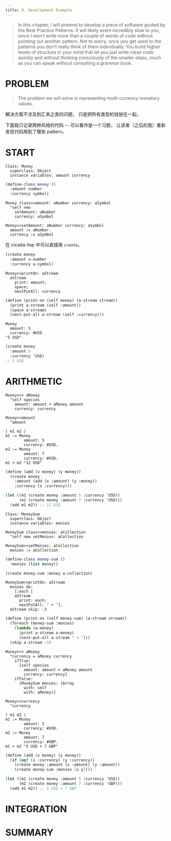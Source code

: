 ```yaml
---
title: 8. Development Example
---
```


> In this chapter, I will pretend to develop a piece of software
> guided by the Best Practice Patterns. It will likely seem incredibly
> slow to you, since I won’t write more than a couple of words of
> code without pointing out another pattern. Not to worry, once you
> get used to the patterns you don’t really think of them
> individually. You build higher levels of structure in your mind that
> let you just write clean code quickly and without thinking
> consciously of the smaller steps, much as you can speak without
> consulting a grammar book.

# PROBLEM

> The problem we will solve is representing
> multi-currency monetary values.

解决方案不涉及到汇率之类的问题，
只是把所有类型的钱放在一起。

下面我只记录两种风格的代码 -- 可以看作是一个习题，
让读者（之后的我）重新发现代码用到了哪些 pattern。

# START

```smalltalk
Class: Money
  superclass: Object
  instance variables: amount currency
```

```scheme
(define-class money ()
  :amount number
  :currency symbol)
```

```smalltalk
Money class>>amount: aNumber currency: aSymbol
  ^self new
    setAmount: aNumber
    currency: aSymbol

Money>>setAmount: aNumber currency: aSymbol
  amount := aNumber.
  currency := aSymbol
```

在 cicada-lisp 中可以直接用 `create`。

```scheme
(create money
  :amount a-number
  :currency a-symbol)
```

```smalltalk
Money>>printOn: aStream
  aStream
    print: amount;
    space;
    nextPutAll: currency
```

```scheme
(define (print-on (self money) (a-stream stream))
  (print a-stream (self :amount))
  (space a-stream)
  (next-put-all a-stream (self :currency)))
```

```smalltalk
Money
  amount: 5
  currency: #USD
"5 USD"
```

```scheme
(create money
  :amount 5
  :currency 'USD)
;; 5 USD
```

# ARITHMETIC

```smalltalk
Money>>+ aMoney
  ^self species
    amount: amount + aMoney amount
    currency: currency

Money>>amount
  ^amount

| m1 m2 |
m1 := Money
        amount: 5
        currency: #USD.
m2 := Money
        amount: 7
        currency: #USD.
m1 + m2 "12 USD"
```

```scheme
(define (add (x money) (y money))
  (create money
    :amount (add (x :amount) (y :money))
    :currency (x :currency)))

(let ((m1 (create money :amount 5 :currency 'USD))
      (m2 (create money :amount 7 :currency 'USD)))
  (add m1 m2)) ;; 12 USD
```

```smalltalk
Class: MoneySum
  superclass: Object
  instance variables: monies

MoneySum class>>monies: aCollection
  ^self new setMonies: aCollection

MoneySum>>setMonies: aCollection
  monies := aCollection
```

```scheme
(define-class money-sum ()
  :monies (list money))

(create money-sum :money a-collection)
```

```smalltalk
MoneySum>>printOn: aStream
  monies do:
    [:each |
    aStream
      print: each;
      nextPutAll: ‘ + ‘].
  aStream skip: -3
```

```scheme
(define (print-on (self money-sum) (a-stream stream))
  (foreach (money-sum :monies)
    (lambda (a-money)
      (print a-stream a-money)
      (next-put-all a-stream " + ")))
  (skip a-stream -3)
```

```smalltalk
Money>>+ aMoney
  ^currency = aMoney currency
    ifTrue:
      [self species
        amount: amount + aMoney amount
        currency: currency]
    ifFalse:
      [MoneySum monies: (Array
        with: self
        with: aMoney)]

Money>>currency
  ^currency

| m1 m2 |
m1 := Money
        amount: 5
        currency: #USD.
m2 := Money
        amount: 7
        currency: #GBP.
m1 + m2 "5 USD + 7 GBP"
```

```scheme
(define (add (x money) (y money))
  (if (eq? (x :currency) (y :currency))
    (create money :amount (x :amount) (y :amount))
    (create money-sum :monies [x y])))

(let ((m1 (create money :amount 5 :currency 'USD))
      (m2 (create money :amount 7 :currency 'GBP)))
  (add m1 m2)) ;; 5 USD + 7 GBP
```

# INTEGRATION
# SUMMARY
